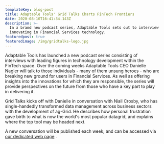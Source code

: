 ```yaml
---
templateKey: blog-post
title: Adaptable Tools' Grid Talks Charts FinTech Frontiers
date: 2020-08-10T16:41:34.143Z
description: >-
  In a brand new podcast series, Adaptable Tools sets out to interview those
  innovating in Financial Services technology.
featuredpost: true
featuredimage: /img/gridtalks-logo.jpg
---
```

Adaptable Tools has launched a new podcast series consisting of interviews with leading figures in technology development within the FinTech space.  Over the coming weeks Adaptable Tools CEO Danielle Nagler will talk to those individuals - many of them unsung heroes - who are breaking new ground for users in Financial Services.  As well as offering insights into the innovations for which they are responsible, the series will provide perspectives on the future from those who have a key part to play in delivering it.

Grid Talks kicks off with Danielle in conversation with Niall Crosby, who has single-handedly transformed data management across business sectors with the development of ag-Grid.  He describes how personal frustration gave birth to what is now the world's most popular datagrid, and explains where the top tool may be headed next.

A new conversation will be published each week, and can be accessed via [our dedicated web page](https://adaptabletools.com/grid-talks) .
